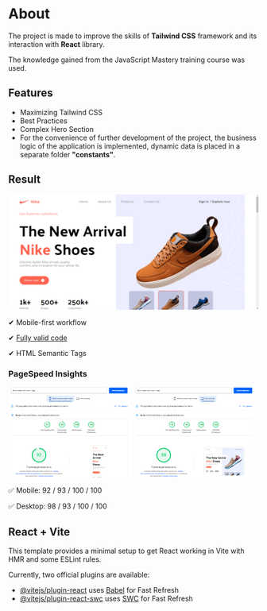 # About

The project is made to improve the skills of **Tailwind CSS** framework and its interaction with **React** library.

The knowledge gained from the JavaScript Mastery training course was used.

## Features

* Maximizing Tailwind CSS
* Best Practices
* Complex Hero Section
* For the convenience of further development of the project, the business logic of the application is implemented, dynamic data is placed in a separate folder **"constants"**.

## Result

![](https://github.com/getFrontend/tailwind-nike/blob/main/public/nike-preview.png?raw=true)

✔ Mobile-first workflow 

✔ [Fully valid code](https://validator.w3.org/nu/?doc=https%3A%2F%2Fnike-jdi.vercel.app%2F) 

✔ HTML Semantic Tags

### PageSpeed Insights

<img src="https://github.com/getFrontend/tailwind-nike/blob/main/public/tailwind-nike_mobile.png?raw=true" width="49%"/> <img src="https://github.com/getFrontend/tailwind-nike/blob/main/public/tailwind-nike_desktop.png?raw=true" width="49%"/>

✅ Mobile: 92 / 93 / 100 / 100

✅ Desktop: 98 / 93 / 100 / 100

## React + Vite

This template provides a minimal setup to get React working in Vite with HMR and some ESLint rules.

Currently, two official plugins are available:

- [@vitejs/plugin-react](https://github.com/vitejs/vite-plugin-react/blob/main/packages/plugin-react/README.md) uses [Babel](https://babeljs.io/) for Fast Refresh
- [@vitejs/plugin-react-swc](https://github.com/vitejs/vite-plugin-react-swc) uses [SWC](https://swc.rs/) for Fast Refresh
